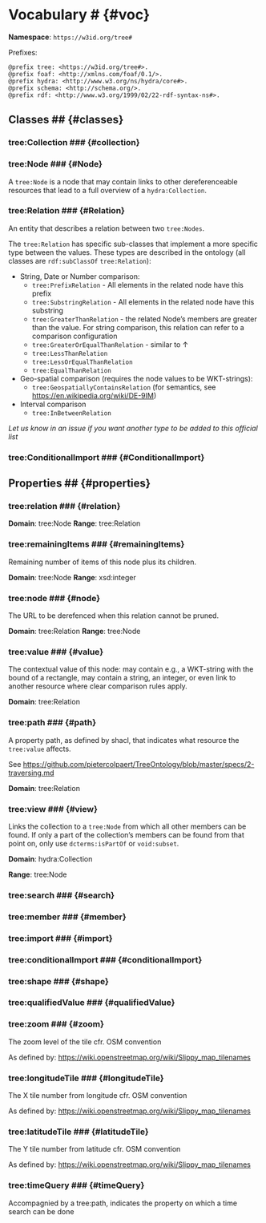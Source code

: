 # Vocabulary # {#voc}

**Namespace**: `https://w3id.org/tree#`

Prefixes:

```turtle
@prefix tree: <https://w3id.org/tree#>.
@prefix foaf: <http://xmlns.com/foaf/0.1/>.
@prefix hydra: <http://www.w3.org/ns/hydra/core#>.
@prefix schema: <http://schema.org/>.
@prefix rdf: <http://www.w3.org/1999/02/22-rdf-syntax-ns#>.
```

## Classes ## {#classes}

### tree:Collection ### {#collection}

### tree:Node ### {#Node}

A `tree:Node` is a node that may contain links to other dereferenceable resources that lead to a full overview of a `hydra:Collection`.

### tree:Relation ### {#Relation}

An entity that describes a relation between two `tree:Nodes`.

The `tree:Relation` has specific sub-classes that implement a more specific type between the values. These types are described in the ontology (all classes are `rdf:subClassOf` `tree:Relation`):
 - String, Date or Number comparison:
   - `tree:PrefixRelation` - All elements in the related node have this prefix
   - `tree:SubstringRelation` - All elements in the related node have this substring
   - `tree:GreaterThanRelation` - the related Node’s members are greater than the value. For string comparison, this relation can refer to a comparison configuration
   - `tree:GreaterOrEqualThanRelation` - similar to ↑
   - `tree:LessThanRelation`
   - `tree:LessOrEqualThanRelation`
   - `tree:EqualThanRelation`
 - Geo-spatial comparison (requires the node values to be WKT-strings): 
   - `tree:GeospatiallyContainsRelation` (for semantics, see https://en.wikipedia.org/wiki/DE-9IM)
 - Interval comparison
   - `tree:InBetweenRelation`
   
*Let us know in an issue if you want another type to be added to this official list*

### tree:ConditionalImport ### {#ConditionalImport}

## Properties ## {#properties}

### tree:relation ### {#relation}

**Domain**: tree:Node
**Range**: tree:Relation


### tree:remainingItems ### {#remainingItems}

Remaining number of items of this node plus its children.

**Domain**: tree:Node
**Range**: xsd:integer

### tree:node ### {#node}

The URL to be derefenced when this relation cannot be pruned.

**Domain**: tree:Relation
**Range**: tree:Node

### tree:value ### {#value}

The contextual value of this node: may contain e.g., a WKT-string with the bound of a rectangle, may contain a string, an integer, or even link to another resource where clear comparison rules apply.

**Domain**: tree:Relation

### tree:path ### {#path}

A property path, as defined by shacl, that indicates what resource the `tree:value` affects.

See https://github.com/pietercolpaert/TreeOntology/blob/master/specs/2-traversing.md

**Domain**: tree:Relation

### tree:view ### {#view}

Links the collection to a `tree:Node` from which all other members can be found. If only a part of the collection’s members can be found from that point on, only use `dcterms:isPartOf` or `void:subset`.

**Domain**: hydra:Collection

**Range**: tree:Node

### tree:search ### {#search}


### tree:member ### {#member}

### tree:import ### {#import}

### tree:conditionalImport ### {#conditionalImport}

### tree:shape ### {#shape} 

### tree:qualifiedValue ### {#qualifiedValue}

### tree:zoom ### {#zoom}

The zoom level of the tile cfr. OSM convention

As defined by: https://wiki.openstreetmap.org/wiki/Slippy_map_tilenames

### tree:longitudeTile ### {#longitudeTile}

The X tile number from longitude cfr. OSM convention

As defined by: https://wiki.openstreetmap.org/wiki/Slippy_map_tilenames


### tree:latitudeTile ### {#latitudeTile}

The Y tile number from latitude cfr. OSM convention

As defined by: https://wiki.openstreetmap.org/wiki/Slippy_map_tilenames

### tree:timeQuery ### {#timeQuery}

Accompagnied by a tree:path, indicates the property on which a time search can be done
